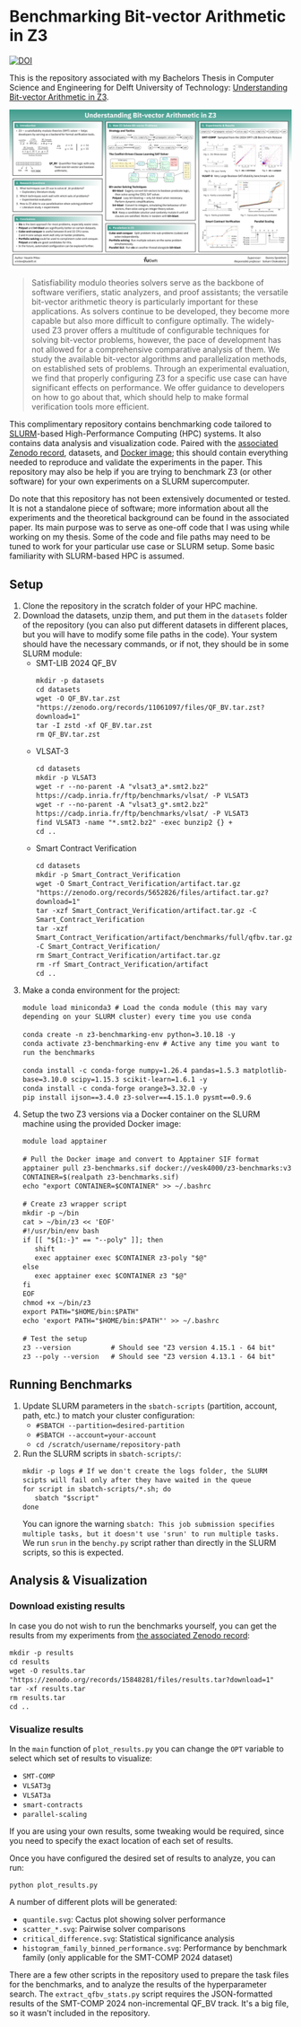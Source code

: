 # Benchmarking Bit-vector Arithmetic in Z3

[![DOI](https://zenodo.org/badge/DOI/10.5281/zenodo.15848281.svg)](https://doi.org/10.5281/zenodo.15848281)

This is the repository associated with my Bachelors Thesis in Computer Science and Engineering for Delft University of Technology: [Understanding Bit-vector Arithmetic in Z3](https://resolver.tudelft.nl/uuid:79fcf0ae-37e6-4a1c-8f09-1d83afa826be).

[![Poster](poster-500dpi.png)](https://cse3000-research-project.github.io/static/217c9788b195d00bea69b0f00486fc9a/poster.pdf)

> Satisfiability modulo theories solvers serve as the backbone of software verifiers, static analyzers, and proof assistants; the versatile bit-vector arithmetic theory is particularly important for these applications. As solvers continue to be developed, they become more capable but also more difficult to configure optimally. The widely-used Z3 prover offers a multitude of configurable techniques for solving bit-vector problems, however, the pace of development has not allowed for a comprehensive comparative analysis of them. We study the available bit-vector algorithms and parallelization methods, on established sets of problems. Through an experimental evaluation, we find that properly configuring Z3 for a specific use case can have significant effects on performance. We offer guidance to developers on how to go about that, which should help to make formal verification tools more efficient.

This complimentary repository contains benchmarking code tailored to [SLURM](https://slurm.schedmd.com/)-based High-Performance Computing (HPC) systems. It also contains data analysis and visualization code. Paired with the [associated Zenodo record](https://zenodo.org/records/15848281), datasets, and [Docker image](https://hub.docker.com/repository/docker/vesk4000/z3-benchmarks); this should contain everything needed to reproduce and validate the experiments in the paper. This repository may also be help if you are trying to benchmark Z3 (or other software) for your own experiments on a SLURM supercomputer.

Do note that this repository has not been extensively documented or tested. It is not a standalone piece of software; more information about all the experiments and the theoretical background can be found in the associated paper. Its main purpose was to serve as one-off code that I was using while working on my thesis. Some of the code and file paths may need to be tuned to work for your particular use case or SLURM setup. Some basic familiarity with SLURM-based HPC is assumed.

## Setup
1. Clone the repository in the scratch folder of your HPC machine.
2. Download the datasets, unzip them, and put them in the `datasets` folder of the repository (you can also put different datasets in different places, but you will have to modify some file paths in the code). Your system should have the necessary commands, or if not, they should be in some SLURM module:
   - SMT-LIB 2024 QF_BV
      ```shell
      mkdir -p datasets
      cd datasets
      wget -O QF_BV.tar.zst "https://zenodo.org/records/11061097/files/QF_BV.tar.zst?download=1"
      tar -I zstd -xf QF_BV.tar.zst
      rm QF_BV.tar.zst
      ```
   - VLSAT-3
      ```shell
      cd datasets
      mkdir -p VLSAT3
      wget -r --no-parent -A "vlsat3_a*.smt2.bz2" https://cadp.inria.fr/ftp/benchmarks/vlsat/ -P VLSAT3
      wget -r --no-parent -A "vlsat3_g*.smt2.bz2" https://cadp.inria.fr/ftp/benchmarks/vlsat/ -P VLSAT3
      find VLSAT3 -name "*.smt2.bz2" -exec bunzip2 {} +
      cd ..
      ```
   - Smart Contract Verification
      ```shell
      cd datasets
      mkdir -p Smart_Contract_Verification
      wget -O Smart_Contract_Verification/artifact.tar.gz "https://zenodo.org/records/5652826/files/artifact.tar.gz?download=1"
      tar -xzf Smart_Contract_Verification/artifact.tar.gz -C Smart_Contract_Verification
      tar -xzf Smart_Contract_Verification/artifact/benchmarks/full/qfbv.tar.gz -C Smart_Contract_Verification/
      rm Smart_Contract_Verification/artifact.tar.gz
      rm -rf Smart_Contract_Verification/artifact
      cd ..
      ```
3. Make a conda environment for the project:
   ```shell
   module load miniconda3 # Load the conda module (this may vary depending on your SLURM cluster) every time you use conda
   
   conda create -n z3-benchmarking-env python=3.10.18 -y
   conda activate z3-benchmarking-env # Active any time you want to run the benchmarks
   
   conda install -c conda-forge numpy=1.26.4 pandas=1.5.3 matplotlib-base=3.10.0 scipy=1.15.3 scikit-learn=1.6.1 -y
   conda install -c conda-forge orange3=3.32.0 -y
   pip install ijson==3.4.0 z3-solver==4.15.1.0 pysmt==0.9.6
   ```
4. Setup the two Z3 versions via a Docker container on the SLURM machine using the provided Docker image:
   ```shell
   module load apptainer
   
   # Pull the Docker image and convert to Apptainer SIF format
   apptainer pull z3-benchmarks.sif docker://vesk4000/z3-benchmarks:v3
   CONTAINER=$(realpath z3-benchmarks.sif)
   echo "export CONTAINER=$CONTAINER" >> ~/.bashrc
      
   # Create z3 wrapper script
   mkdir -p ~/bin
   cat > ~/bin/z3 << 'EOF'
   #!/usr/bin/env bash
   if [[ "${1:-}" == "--poly" ]]; then
      shift
      exec apptainer exec $CONTAINER z3-poly "$@"
   else
      exec apptainer exec $CONTAINER z3 "$@"
   fi
   EOF
   chmod +x ~/bin/z3
   export PATH="$HOME/bin:$PATH"
   echo 'export PATH="$HOME/bin:$PATH"' >> ~/.bashrc
   
   # Test the setup
   z3 --version          # Should see "Z3 version 4.15.1 - 64 bit"
   z3 --poly --version   # Should see "Z3 version 4.13.1 - 64 bit"
   ```

## Running Benchmarks

1. Update SLURM parameters in the `sbatch-scripts` (partition, account, path, etc.) to match your cluster configuration:
   - `#SBATCH --partition=desired-partition`
   - `#SBATCH --account=your-account` 
   - `cd /scratch/username/repository-path`
2. Run the SLURM scripts in `sbatch-scripts/`:
   ```shell
   mkdir -p logs # If we don't create the logs folder, the SLURM scipts will fail only after they have waited in the queue
   for script in sbatch-scripts/*.sh; do
      sbatch "$script"
   done
   ```
   You can ignore the warning `sbatch: This job submission specifies multiple tasks, but it doesn't use 'srun' to run multiple tasks.` We run `srun` in the `benchy.py` script rather than directly in the SLURM scripts, so this is expected.

## Analysis & Visualization

### Download existing results
In case you do not wish to run the benchmarks yourself, you can get the results from my experiments from [the associated Zenodo record](https://zenodo.org/records/15848281):

```shell
mkdir -p results
cd results
wget -O results.tar "https://zenodo.org/records/15848281/files/results.tar?download=1"
tar -xf results.tar
rm results.tar
cd ..
```

### Visualize results

In the `main` function of `plot_results.py` you can change the `OPT` variable to select which set of results to visualize:
- `SMT-COMP`
- `VLSAT3g`
- `VLSAT3a`
- `smart-contracts`
- `parallel-scaling`

If you are using your own results, some tweaking would be required, since you need to specify the exact location of each set of results.

Once you have configured the desired set of results to analyze, you can run:
```shell
python plot_results.py
```

A number of different plots will be generated:
   - `quantile.svg`: Cactus plot showing solver performance
   - `scatter_*.svg`: Pairwise solver comparisons  
   - `critical_difference.svg`: Statistical significance analysis
   - `histogram_family_binned_performance.svg`: Performance by benchmark family (only applicable for the SMT-COMP 2024 dataset)

There are a few other scripts in the repository used to prepare the task files for the benchmarks, and to analyze the results of the hyperparameter search. The `extract_qfbv_stats.py` script requires the JSON-formatted results of the SMT-COMP 2024 non-incremental QF_BV track. It's a big file, so it wasn't included in the repository.
